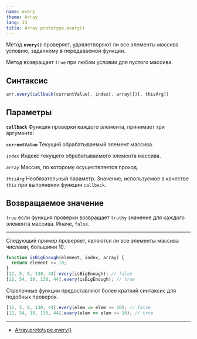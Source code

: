 ```yaml
---
name: every
theme: Array
lang: JS
title: Array.prototype.every()
---
```


Метод **`every()`** проверяет, удовлетворяют ли все элементы массива условию, заданному в передаваемой функции.

Метод возвращает `true` при любом условии для пустого массива.

## Синтаксис

```js
arr.every(callback(currentValue[, index[, array]])[, thisArg])
```

## Параметры

**`callback`**
Функция проверки каждого элемента, принимает три аргумента:

**`currentValue`**
Текущий обрабатываемый элемент массива.

_`index`_
Индекс текущего обрабатываемого элемента массива.

_`array`_
Массив, по которому осуществляется проход.

_`thisArg`_
Необязательный параметр. Значение, используемое в качестве `this` при выполнении функции `callback`.

## Возвращаемое значение

`true` если функция проверки возвращает `truthy` значение для каждого элемента массива. Иначе, `false`.

---

Следующий пример проверяет, являются ли все элементы массива числами, большими 10.

```js
function isBigEnough(element, index, array) {
  return element >= 10;
}
[12, 5, 8, 130, 44].every(isBigEnough); // false
[12, 54, 18, 130, 44].every(isBigEnough); // true
```

Стрелочные функции предоставляют более краткий синтаксис для подобных проверок.

```js
[12, 5, 8, 130, 44].every(elem => elem >= 10); // false
[12, 54, 18, 130, 44].every(elem => elem >= 10); // true
```

---

- [Array.prototype.every()](https://developer.mozilla.org/ru/docs/Web/JavaScript/Reference/Global_Objects/Array/every)
